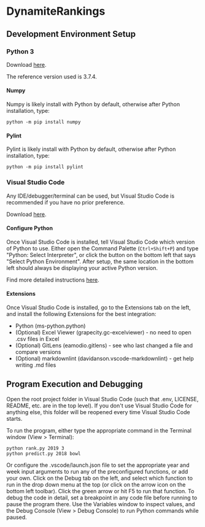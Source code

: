 # DynamiteRankings

## Development Environment Setup

### Python 3

Download [here](https://www.python.org/downloads/).

The reference version used is 3.7.4.

#### Numpy

Numpy is likely install with Python by default, otherwise after Python installation, type:

    python -m pip install numpy

#### Pylint

Pylint is likely install with Python by default, otherwise after Python installation, type:

    python -m pip install pylint

### Visual Studio Code

Any IDE/debugger/terminal can be used, but Visual Studio Code is recommended if you have no prior preference.

Download [here](https://code.visualstudio.com/download).

#### Configure Python

Once Visual Studio Code is installed, tell Visual Studio Code which version of Python to use. Either open the Command Palette (`Ctrl+Shift+P`) and type "Python: Select Interpreter", or click the button on the bottom left that says "Select Python Environment". After setup, the same location in the bottom left should always be displaying your active Python version.

Find more detailed instructions [here](https://code.visualstudio.com/docs/python/environments).

#### Extensions

Once Visual Studio Code is installed, go to the Extensions tab on the left, and install the following Extensions for the best integration:

- Python (ms-python.python)
- (Optional) Excel Viewer (grapecity.gc-excelviewer) - no need to open .csv files in Excel
- (Optional) GitLens (eamodio.gitlens) - see who last changed a file and compare versions
- (Optional) markdownlint (davidanson.vscode-markdownlint) - get help writing .md files

## Program Execution and Debugging

Open the root project folder in Visual Studio Code (such that .env, LICENSE, README, etc. are in the top level). If you don't use Visual Studio Code for anything else, this folder will be reopened every time Visual Studio Code starts.

To run the program, either type the appropriate command in the Terminal window (View > Terminal):

    python rank.py 2019 3
    python predict.py 2018 bowl

Or configure the .vscode/launch.json file to set the appropriate year and week input arguments to run any of the preconfigured functions, or add your own. Click on the Debug tab on the left, and select which function to run in the drop down menu at the top (or click on the arrow icon on the bottom left toolbar). Click the green arrow or hit F5 to run that function. To debug the code in detail, set a breakpoint in any code file before running to pause the program there. Use the Variables window to inspect values, and the Debug Console (View > Debug Console) to run Python commands while paused.
